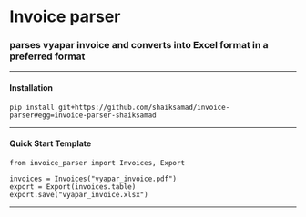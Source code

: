 # Invoice parser
### parses vyapar invoice and converts into Excel format in a preferred format 

---

#### Installation

```
pip install git+https://github.com/shaiksamad/invoice-parser#egg=invoice-parser-shaiksamad
```

---

#### Quick Start Template

```
from invoice_parser import Invoices, Export

invoices = Invoices("vyapar_invoice.pdf")
export = Export(invoices.table)
export.save("vyapar_invoice.xlsx")

```

---
